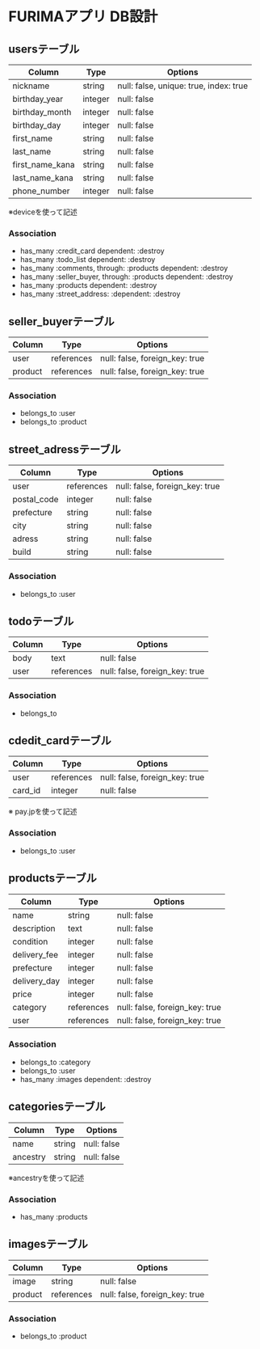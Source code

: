 # FURIMAアプリ DB設計

## usersテーブル
|Column|Type|Options|
|------|----|-------|
|nickname|string|null: false, unique: true, index: true|
|birthday_year|integer|null: false|
|birthday_month|integer|null: false|
|birthday_day|integer|null: false|
|first_name|string|null: false|
|last_name|string|null: false|
|first_name_kana|string|null: false|
|last_name_kana|string|null: false|
|phone_number|integer|null: false|

※deviceを使って記述

### Association
- has_many :credit_card dependent: :destroy
- has_many :todo_list dependent: :destroy
- has_many :comments, through: :products dependent: :destroy
- has_many :seller_buyer, through: :products dependent: :destroy
- has_many :products dependent: :destroy
- has_many :street_address: :dependent: :destroy



## seller_buyerテーブル
|Column|Type|Options|
|------|----|-------|
|user|references|null: false, foreign_key: true|
|product|references|null: false, foreign_key: true|

### Association
- belongs_to :user
- belongs_to :product



## street_adressテーブル
|Column|Type|Options|
|------|----|-------|
|user|references|null: false, foreign_key: true|
|postal_code|integer|null: false|
|prefecture|string|null: false|
|city|string|null: false|
|adress|string|null: false|
|build|string|null: false|

### Association
-  belongs_to :user



## todoテーブル
|Column|Type|Options|
|------|----|-------|
|body|text|null: false|
|user|references|null: false, foreign_key: true|

### Association
-  belongs_to



## cdedit_cardテーブル
|Column|Type|Options|
|------|----|-------|
|user|references|null: false, foreign_key: true|
|card_id|integer|null: false|

※ pay.jpを使って記述

### Association
-  belongs_to :user



## productsテーブル
|Column|Type|Options|
|------|----|-------|
|name|string|null: false|
|description|text|null: false|
|condition|integer|null: false|
|delivery_fee|integer|null: false|
|prefecture|integer|null: false|
|delivery_day|integer|null: false|
|price|integer|null: false|
|category|references|null: false, foreign_key: true|
|user|references|null: false, foreign_key: true|

### Association
- belongs_to :category
- belongs_to :user
- has_many :images dependent: :destroy



## categoriesテーブル
|Column|Type|Options|
|------|----|-------|
|name|string|null: false|
|ancestry|string|null: false|

※ancestryを使って記述

### Association
- has_many :products



## imagesテーブル
|Column|Type|Options|
|------|----|-------|
|image|string|null: false|
|product|references|null: false, foreign_key: true|

### Association
- belongs_to :product